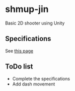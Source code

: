# shmup-jin #
Basic 2D shooter using Unity

## Specifications ##

See [this page](http://www.ensiie.fr/~guillaume.bouyer/JIN/GPFGEA/Schmup%202017-2018.pdf)

## ToDo list ##

* Complete the specifications
* Add dash movement
